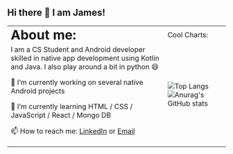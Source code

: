 ## Hi there :metal: I am James!

<table>
 <tr>
    <td><b style="font-size:30px">About me:</b></td>
    <td><b style="font-size:30px"></b>Cool Charts:</td>
 </tr>
 <tr>
    <td>I am a CS Student and Android developer skilled in native app development using Kotlin and Java. I also play around a bit in python 😄
     <p>
🔭  I’m currently working on several native Android projects

🌱  I’m currently learning HTML / CSS / JavaScript / React / Mongo DB
     </p>

📫 How to reach me: [LinkedIn](https://www.linkedin.com/in/james-tauzin/) or [Email](mailto:James.Tauzin@Outlook.com?subject=[GitHub]%20Contact%20James%20Tauzin)</td>
    <td>![Top Langs](https://github-readme-stats.vercel.app/api/top-langs/?username=jtauzin&layout=compact&theme=tokyonight)
![Anurag's GitHub stats](https://github-readme-stats.vercel.app/api?username=jtauzin&hide=stars,prs,issues,contribs&show_icons=true&theme=tokyonight)</td>
 </tr>
</table>






<!--
**Jtauzin/Jtauzin** is a ✨ _special_ ✨ repository because its `README.md` (this file) appears on your GitHub profile.

Here are some ideas to get you started:

- 🔭 I’m currently working on ...
- 🌱 I’m currently learning ...
- 👯 I’m looking to collaborate on ...
- 🤔 I’m looking for help with ...
- 💬 Ask me about ...
- 📫 How to reach me: ...
- 😄 Pronouns: ...
- ⚡ Fun fact: ...
-->
